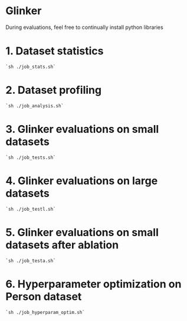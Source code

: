 # Glinker

During evaluations, feel free to continually install python libraries

# 1. Dataset statistics

    `sh ./job_stats.sh`

# 2. Dataset profiling

    `sh ./job_analysis.sh`

# 3. Glinker evaluations on small datasets

    `sh ./job_tests.sh`

# 4. Glinker evaluations on large datasets

    `sh ./job_testl.sh`

# 5. Glinker evaluations on small datasets after ablation

    `sh ./job_testa.sh`

# 6. Hyperparameter optimization on Person dataset

    `sh ./job_hyperparam_optim.sh`
